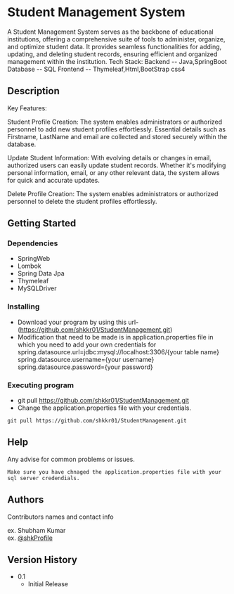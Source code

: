 # Student Management System

A Student Management System serves as the backbone of educational institutions, offering a comprehensive suite of tools to administer, organize, and optimize student data. It provides seamless functionalities for adding, updating, and deleting student records, ensuring efficient and organized management within the institution.
Tech Stack:
Backend -- Java,SpringBoot
Database -- SQL
Frontend -- Thymeleaf,Html,BootStrap css4

## Description

Key Features:

Student Profile Creation: The system enables administrators or authorized personnel to add new student profiles effortlessly. Essential details such as Firstname, LastName and email are collected and stored securely within the database.

Update Student Information: With evolving details or changes in email, authorized users can easily update student records. Whether it's modifying personal information, email, or any other relevant data, the system allows for quick and accurate updates.

Delete Profile Creation: The system enables administrators or authorized personnel to delete the student profiles effortlessly.

## Getting Started

### Dependencies

* SpringWeb
* Lombok
* Spring Data Jpa
* Thymeleaf
* MySQLDriver

### Installing

* Download your program by using this url-(https://github.com/shkkr01/StudentManagement.git)
* Modification that need to be made is in application.properties file in which you need to add your own
  credentials for 
  spring.datasource.url=jdbc:mysql://localhost:3306/{your table name}
  spring.datasource.username={your username}
  spring.datasource.password={your password} 

### Executing program

* git pull https://github.com/shkkr01/StudentManagement.git
* Change the application.properties file with your credentials.
```
git pull https://github.com/shkkr01/StudentManagement.git
```

## Help

Any advise for common problems or issues.
```
Make sure you have chnaged the application.properties file with your sql server credendials.
```

## Authors

Contributors names and contact info

ex. Shubham Kumar  
ex. [@shkProfile](www.linkedin.com/in/shubham-kumar-0383351b4)

## Version History

* 0.1
    * Initial Release
